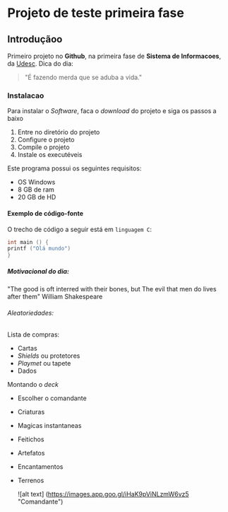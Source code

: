 # Projeto de teste primeira fase
## Introduçãoo
Primeiro projeto no **Github**, na primeira fase de **Sistema de Informacoes**, da [Udesc](https://www.udesc.br/).
Dica do dia:
> "É fazendo merda que se aduba a vida."
### Instalacao
Para instalar o *Software*, faca o *download* do projeto e siga os passos a baixo
1. Entre no diretório do projeto
2. Configure o projeto
3. Compile o projeto
4. Instale os executéveis
   
Este programa possui os seguintes requisitos:
- OS Windows
- 8 GB de ram
- 20 GB de HD
#### Exemplo de código-fonte
O trecho de código a seguir está em `linguagem C`:
```C
int main () {
printf ("Olá mundo")
}
```

##### Motivacional do dia:
"The good is oft interred with their bones, but The evil that men do lives after them"
William Shakespeare

###### Aleatoriedades:
Lista de compras:
- Cartas
- *Shields* ou protetores
- *Playmet* ou tapete
- Dados

Montando o *deck*
- Escolher o comandante
- Criaturas
- Magicas instantaneas
- Feitichos
- Artefatos
- Encantamentos
- Terrenos

  ![alt text] (https://images.app.goo.gl/iHaK9pViNLzmW6vz5 "Comandante")

